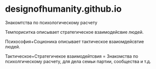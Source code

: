 # designofhumanity.github.io
Знакомтства по психологическому расчету

Темпориситка описывает стратегическое взаимодейсвие людей.

Психософия+Соционика описывает тактическое взаиомдейсвтие людей.

Тактическое+Стратегичекое взаимодейтсвия = Знакомства по психолгическому расчету, для дела семьи партии, сообщества и т.д.

